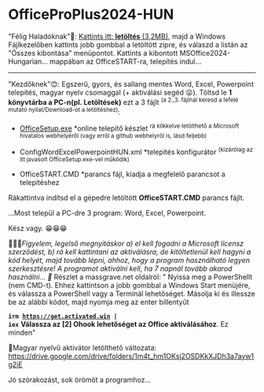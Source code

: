 # OfficeProPlus2024-HUN
"Félig Haladóknak"🙌:
<a href="https://github.com/mondomata/MS-Office2024-HUNGARIAN/archive/refs/heads/main.zip">Kattints itt: <b>letöltés</b> (3,2MB)</a>, majd a Windows Fájlkezelőben kattints jobb gombbal a letöltött zipre, és válaszd a listán az "Összes kibontása" menüpontot. Kattints a kibontott MSOffice2024-Hungarian... mappában az OfficeSTART-ra, telepítés indul... 
**********
"Kezdőknek"😊:
Egszerű, gyors, és sallang mentes Word, Excel, Powerpoint telepítés, magyar nyelv csomaggal (+ aktiválási segéd 😜).
Töltsd le <b>1 könyvtárba a PC-n(pl. Letöltések)</b> ezt a 3 fájlt <sup>(a 2.,3. fájlnál keresd a lefelé mutató nyilat/Download-ot a letöltéshez)</sup>:

- <a download href="https://c2rsetup.officeapps.live.com/c2r/download.aspx?ProductreleaseID=ProPlus2024Retail&platform=x64&language=hu-hu&version=O16GA">OfficeSetup.exe</a> *online telepítő készlet <sup>rá klikkelve letölthető a Microsoft hivatalos webhelyéről (vagy erről a github webhelyről is, lásd feljebb)</sup>
     
- ConfigWordExcelPowerpointHUN.xml *telepítés konfigurátor <sup>(kizárólag az itt javasolt OfficeSetup.exe-vel működik)</sup> 

- OfficeSTART.CMD *parancs fájl, kiadja a megfelelő parancsot a telepítéshez

Rákattintva indítsd el a gépedre letöltött <b>OfficeSTART.CMD</b> parancs fájlt.

...Most települ a PC-dre 3 program: Word, Excel, Powerpoint.

Kész vagy. &#128513;&#128513;&#128513;

&#128294;&#128294;&#128294;<i>Figyelem, legelső megnyitáskor a) el kell fogadni a Microsoft licensz szerződést, b) rá kell kattintani az aktiválásra, de kitöltetlenül kell hagyni a kód helyét, majd tovább lépni, ahhoz, hogy a program használható legyen szerkesztésre! A programot aktiválni kell, ha 7 napnál tovább akarod használni... &#128273;</i>
Részlet a massgrave.net oldalról:
<quote>"
 Nyissa meg a PowerShellt (nem CMD-t).  Ehhez kattintson a jobb gombbal a Windows Start menüjére, és válassza a PowerShell vagy a Terminál lehetőséget.
 Másolja ki és illessze be az alábbi kódot, majd nyomja meg az enter billentyűt

<b><code>irm https://get.activated.win |  iex</code></b>
 <b>Válassza az [2] Ohook lehetőséget az Office aktiválásához</b>.
 Ez minden"
 </quote>
 
 🥳Magyar nyelvű aktivátor letölthető változata:
 https://drive.google.com/drive/folders/1m4t_hm1OKsj2OSDKkXJDh3a7ayw1g2iE
 

Jó szórakozást, sok örömöt a programhoz...
